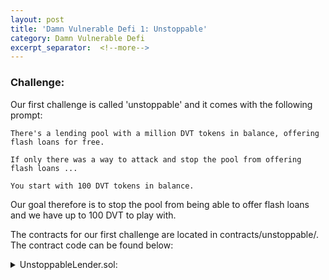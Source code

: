 ```yaml
---
layout: post
title: 'Damn Vulnerable Defi 1: Unstoppable'
category: Damn Vulnerable Defi
excerpt_separator:  <!--more-->
---
```


### Challenge:
Our first challenge is called 'unstoppable' and it comes with the following prompt:

```
There's a lending pool with a million DVT tokens in balance, offering flash loans for free.

If only there was a way to attack and stop the pool from offering flash loans ...

You start with 100 DVT tokens in balance.
```

Our goal therefore is to stop the pool from being able to offer flash loans and we have up to 100 DVT to play with.

The contracts for our first challenge are located in contracts/unstoppable/. The contract code can be found below:

<details>
<summary> UnstoppableLender.sol:</summary>
<br>
<div markdown="1">
```
// SPDX-License-Identifier: MIT

pragma solidity ^0.8.0;

import "@openzeppelin/contracts/token/ERC20/IERC20.sol";
import "@openzeppelin/contracts/security/ReentrancyGuard.sol";

interface IReceiver {
    function receiveTokens(address tokenAddress, uint256 amount) external;
}

/**
 * @title UnstoppableLender
 * @author Damn Vulnerable DeFi (https://damnvulnerabledefi.xyz)
 */
contract UnstoppableLender is ReentrancyGuard {

    IERC20 public immutable damnValuableToken;
    uint256 public poolBalance;

    constructor(address tokenAddress) {
        require(tokenAddress != address(0), "Token address cannot be zero");
        damnValuableToken = IERC20(tokenAddress);
    }

    function depositTokens(uint256 amount) external nonReentrant {
        require(amount > 0, "Must deposit at least one token");
        // Transfer token from sender. Sender must have first approved them.
        damnValuableToken.transferFrom(msg.sender, address(this), amount);
        poolBalance = poolBalance + amount;
    }

    function flashLoan(uint256 borrowAmount) external nonReentrant {
        require(borrowAmount > 0, "Must borrow at least one token");

        uint256 balanceBefore = damnValuableToken.balanceOf(address(this));
        require(balanceBefore >= borrowAmount, "Not enough tokens in pool");

        // Ensured by the protocol via the `depositTokens` function
        assert(poolBalance == balanceBefore);
        
        damnValuableToken.transfer(msg.sender, borrowAmount);
        
        IReceiver(msg.sender).receiveTokens(address(damnValuableToken), borrowAmount);
        
        uint256 balanceAfter = damnValuableToken.balanceOf(address(this));
        require(balanceAfter >= balanceBefore, "Flash loan hasn't been paid back");
    }
}
```
</div>
</details>

<details>
<summary> ReceiverUnstoppable.sol:</summary>
<br>
<div markdown="1">
```
// SPDX-License-Identifier: MIT

pragma solidity ^0.8.0;

import "../unstoppable/UnstoppableLender.sol";
import "@openzeppelin/contracts/token/ERC20/IERC20.sol";

/**
 * @title ReceiverUnstoppable
 * @author Damn Vulnerable DeFi (https://damnvulnerabledefi.xyz)
 */
contract ReceiverUnstoppable {

    UnstoppableLender private immutable pool;
    address private immutable owner;

    constructor(address poolAddress) {
        pool = UnstoppableLender(poolAddress);
        owner = msg.sender;
    }

    // Pool will call this function during the flash loan
    function receiveTokens(address tokenAddress, uint256 amount) external {
        require(msg.sender == address(pool), "Sender must be pool");
        // Return all tokens to the pool
        require(IERC20(tokenAddress).transfer(msg.sender, amount), "Transfer of tokens failed");
    }

    function executeFlashLoan(uint256 amount) external {
        require(msg.sender == owner, "Only owner can execute flash loan");
        pool.flashLoan(amount);
    }
}
```
</div>
</details>

The hints and solutions for this level can be found below:

<details>
<summary> Hint 1:</summary>
<br>
<div markdown="1">
```
One way to prevent any transaction from going through 
would be to trigger a revert each time it executes. 
Where could this be achieved?
```
</div>
</details>


<details>
<summary> Hint 2:</summary>
<br>
<div markdown="1">
[Is it secure to rely on a check of the contract's balance?](https://consensys.github.io/smart-contract-best-practices/attacks/force-feeding/)
</div>
</details>



<details>
<summary> Solution:</summary>
<br>
<div markdown="1">
``` 
If we want to stop the pool from ever performing flash loans again, we have a few options we could explore:

1. Drain the pool, so it does not have any funds to offer for flash loans
2. Ensure this check always fails: `require(balanceBefore >= borrowAmount)`
3. Ensure this check always fails: `assert(poolBalance == balanceBefore)`
4. Ensure this check always fails: `require(balanceAfter >= balanceBefore)`

Each of these boils down to triggering a revert each time the pool attempts to perform a flash loan. Looking through these, we can see that number 1 requires another exploit to drain the contract and number 2 makes a comparison to a user-controllable input that we cannot readily manipulate. The 4th option requires the balance of the contract to differ within the same transaction, which would be difficult to ensure for all transactions.

The 3rd one is interesting, because all we would need to do is get the poolBalance variable out of sync with the true DVT balance of the pool. 

```
This can be done with a [force feeding](https://consensys.github.io/smart-contract-best-practices/attacks/force-feeding/) attack.
</div>
</details>

<details>
<summary> Ethers Hint:</summary>
<br>
<div markdown="1">
In order to make transactions on behalf of a user, you can [connect](https://docs.ethers.io/v5/single-page/#/v5/api/contract/example/-%23-example-erc-20-contract--methods) to the ERC20 contract.
</div>
</details>

<details>
<summary> Ethers Solution:</summary>
<br>
<div markdown="1">
```
    it('Exploit', async function () {
        /** CODE YOUR EXPLOIT HERE */
	    await this.token.connect(attacker).transfer(this.pool.address,1);	
    });
```
</div>
</details>